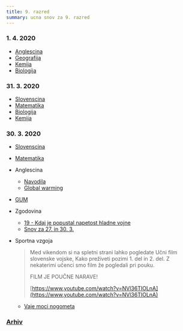 ```yaml
---
title: 9. razred
summary: ucna snov za 9. razred
---
```


### 1. 4. 2020

* [Anglescina](anglescina/2020-04-01-anglescina.pdf)
* [Geografija](geografija/2020-04-01-geografija.pdf)
* [Kemija](kemija/2020-04-01-kemija.pdf)
* [Biologija](biologija/2020-04-01-biologija.pdf)

### 31. 3. 2020

* [Slovenscina](slovenscina/2020-03-31-slovenscina.pdf)
* [Matematika](matematika/2020-03-31-matematika.pdf)
* [Biologija](biologija/2020-03-31-biologija.pdf)
* [Kemija](kemija/2020-03-31-kemija.pdf)


### 30. 3. 2020

* [Slovenscina](slovenscina/2020-03-30-slovenscina.pdf)
* [Matematika](matematika/2020-03-30-matematika.pdf)
* Anglescina
    * [Navodila](anglescina/2020-03-30-anglescina.pdf)
    * [Global warming](anglescina/2020-03-30-global-warming.pdf)
* [GUM](gum/2020-03-30-gum.pdf)
* Zgodovina
    * [19 - Kdaj je popustal napetost hladne vojne](zgodovina/19-kdaj-je-popustila-napetost.pdf)
    * [Snov za 27. in 30. 3.](zgodovina/2020-03-27-30-zgodovina.pdf)
* Sportna vzgoja

    > Med vikendom si na spletni strani lahko pogledate Učni film slovenske vojske, Kako preživeti pozimi 1. del in 2. del.
    > Z nekaterimi učenci smo film že pogledali pri pouku. 
    > 
    > FILM JE POUČNE NARAVE!
    > 
    > [https://www.youtube.com/watch?v=NVl36TIOLnA](https://www.youtube.com/watch?v=NVl36TIOLnA)

    * [Vaje moci nogometa](sport/2020-03-30-sport1.pdf)


### [Arhiv](arhiv.md)